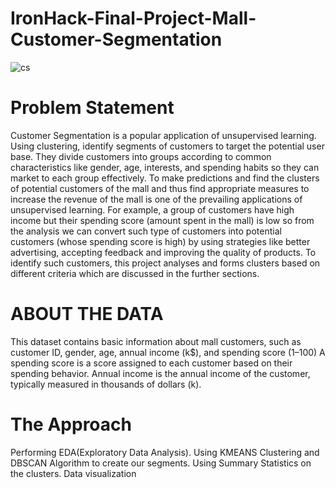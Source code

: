 # IronHack-Final-Project-Mall-Customer-Segmentation
![cs](https://github.com/user-attachments/assets/d45b45b9-6d7b-447a-ad1c-bb1a6c8987e9)
# Problem Statement
Customer Segmentation is a popular application of unsupervised learning. Using clustering, identify segments of customers to target the potential user base. They divide customers into groups according to common characteristics like gender, age, interests, and spending habits so they can market to each group effectively.
To make predictions and find the clusters of potential customers of the mall and thus find appropriate measures to increase the revenue of the mall is one of the prevailing applications of unsupervised learning. 
For example, a group of customers have high income but their spending score (amount spent in the mall) is low so from the analysis we can convert such type of customers into potential customers (whose spending score is high) by using strategies like better advertising, accepting feedback and improving the quality of products.
To identify such customers, this project analyses and forms clusters based on different criteria which are discussed in the further sections. 

# ABOUT THE DATA 
This dataset contains basic information about mall customers, such as customer ID, gender, age, annual income (k$), and spending score (1–100)
A spending score is a score assigned to each customer based on their spending behavior. 
Annual income is the annual income of the customer, typically measured in thousands of dollars (k).
# The Approach 
   Performing EDA(Exploratory Data Analysis). 
   Using KMEANS Clustering and DBSCAN Algorithm to create our segments.
   Using Summary Statistics on the clusters.
   Data visualization
  

